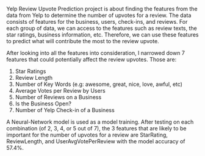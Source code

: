 Yelp Review Upvote Prediction project is about finding the features from the data from Yelp to
determine the number of upvotes for a review. The data consists of features for the business,
users, check-ins, and reviews. For each group of data, we can access to the features such as
review texts, the star ratings, business information, etc. Therefore, we can use these features to
predict what will contribute the most to the review upvote.

After looking into all the features into consideration, I narrowed down 7 features that could
potentially affect the review upvotes. Those are:
1. Star Ratings
2. Review Length
3. Number of Key Words (e.g: awesome, great, nice, love, awful, etc)
4. Average Votes per Review by Users
5. Number of Reviews on a Business
6. Is the Business Open?
7. Number of Yelp Check-in of a Business

A Neural-Network model is used as a model training. After testing on each combination (of 2, 3, 4, or 5 out of 7), the 3 features that are likely
to be important for the number of upvotes for a review are StarRating, ReviewLength, and UserAvgVotePerReview with the model accuracy of 57.4%.

